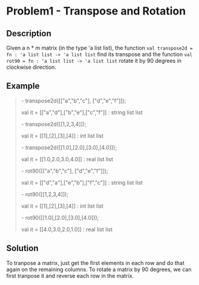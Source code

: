 # Problem1 - Transpose and Rotation

## Description
Given a n * m matrix (in the type 'a list list), the function `val transpose2d = fn : 'a list list -> 'a list list` find its transpose and the function `val rot90 = fn : 'a list list -> 'a list list` rotate it by 90 degrees
in clockwise direction.

## Example
> \- transpose2d([["a","b","c"], ["d","e","f"]]);
> 
> val it = [["a","d"],["b","e"],["c","f"]] : string list list
> 
> \- transpose2d([[1,2,3,4]]);
> 
> val it = [[1],[2],[3],[4]] : int list list
> 
> \- transpose2d([[1.0],[2.0],[3.0],[4.0]]);
> 
> val it = [[1.0,2.0,3.0,4.0]] : real list list
> 
> \- rot90([["a","b","c"], ["d","e","f"]]);
> 
> val it = [["d","a"],["e","b"],["f","c"]] : string list list
> 
> \- rot90([[1,2,3,4]]);
> 
> val it = [[1],[2],[3],[4]] : int list list
>
> \- rot90([[1.0],[2.0],[3.0],[4.0]]);
> 
> val it = [[4.0,3.0,2.0,1.0]] : real list list
> 


## Solution
To tranpose a matrix, just get the first elements in each row and do that again on the remaining columns.
To rotate a matrix by 90 degrees, we can first tranpose it and reverse each row in the matrix.
